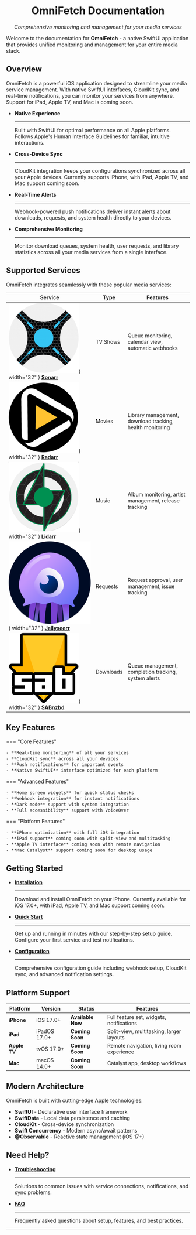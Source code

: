 
<div align="center">
  <h1>OmniFetch Documentation</h1>
  <p><em>Comprehensive monitoring and management for your media services</em></p>
</div>

Welcome to the documentation for **OmniFetch** - a native SwiftUI application that provides unified monitoring and management for your entire media stack.

## Overview

OmniFetch is a powerful iOS application designed to streamline your media service management. With native SwiftUI interfaces, CloudKit sync, and real-time notifications, you can monitor your services from anywhere. Support for iPad, Apple TV, and Mac is coming soon.

<div class="grid cards" markdown>

- **Native Experience**

    ---

    Built with SwiftUI for optimal performance on all Apple platforms. Follows Apple's Human Interface Guidelines for familiar, intuitive interactions.

- **Cross-Device Sync**

    ---

    CloudKit integration keeps your configurations synchronized across all your Apple devices. Currently supports iPhone, with iPad, Apple TV, and Mac support coming soon.

- **Real-Time Alerts**

    ---

    Webhook-powered push notifications deliver instant alerts about downloads, requests, and system health directly to your devices.

- **Comprehensive Monitoring**

    ---

    Monitor download queues, system health, user requests, and library statistics across all your media services from a single interface.

</div>

## Supported Services

OmniFetch integrates seamlessly with these popular media services:

| Service | Type | Features |
|---------|------|----------|
| ![Sonarr](assets/images/service-icons/sonarr-logo.png){ width="32" } **[Sonarr](services/sonarr.md)** | TV Shows | Queue monitoring, calendar view, automatic webhooks |
| ![Radarr](assets/images/service-icons/radarr-logo.png){ width="32" } **[Radarr](services/radarr.md)** | Movies | Library management, download tracking, health monitoring |
| ![Lidarr](assets/images/service-icons/lidarr-logo.png){ width="32" } **[Lidarr](services/lidarr.md)** | Music | Album monitoring, artist management, release tracking |
| ![Jellyseerr](assets/images/service-icons/jellyseerr-logo.png){ width="32" } **[Jellyseerr](services/jellyseerr.md)** | Requests | Request approval, user management, issue tracking |
| ![SABnzbd](assets/images/service-icons/sabnzbd-logo.png){ width="32" } **[SABnzbd](services/sabnzbd.md)** | Downloads | Queue management, completion tracking, system alerts |

## Key Features

=== "Core Features"

    - **Real-time monitoring** of all your services
    - **CloudKit sync** across all your devices
    - **Push notifications** for important events
    - **Native SwiftUI** interface optimized for each platform

=== "Advanced Features"

    - **Home screen widgets** for quick status checks
    - **Webhook integration** for instant notifications
    - **Dark mode** support with system integration
    - **Full accessibility** support with VoiceOver

=== "Platform Features"

    - **iPhone optimization** with full iOS integration
    - **iPad support** coming soon with split-view and multitasking
    - **Apple TV interface** coming soon with remote navigation
    - **Mac Catalyst** support coming soon for desktop usage

## Getting Started

<div class="grid cards" markdown>

- [**Installation**](setup/installation.md)

    ---

    Download and install OmniFetch on your iPhone. Currently available for iOS 17.0+, with iPad, Apple TV, and Mac support coming soon.

- [**Quick Start**](setup/quick-start.md)

    ---

    Get up and running in minutes with our step-by-step setup guide. Configure your first service and test notifications.

- [**Configuration**](setup/configuration.md)

    ---

    Comprehensive configuration guide including webhook setup, CloudKit sync, and advanced notification settings.

</div>

## Platform Support

| Platform | Version | Status | Features |
|----------|---------|---------|----------|
| **iPhone** | iOS 17.0+ | **Available Now** | Full feature set, widgets, notifications |
| **iPad** | iPadOS 17.0+ | **Coming Soon** | Split-view, multitasking, larger layouts |
| **Apple TV** | tvOS 17.0+ | **Coming Soon** | Remote navigation, living room experience |
| **Mac** | macOS 14.0+ | **Coming Soon** | Catalyst app, desktop workflows |

## Modern Architecture

OmniFetch is built with cutting-edge Apple technologies:

- **SwiftUI** - Declarative user interface framework
- **SwiftData** - Local data persistence and caching
- **CloudKit** - Cross-device synchronization
- **Swift Concurrency** - Modern async/await patterns
- **@Observable** - Reactive state management (iOS 17+)

## Need Help?

<div class="grid cards" markdown>

- [**Troubleshooting**](troubleshooting/common-issues.md)

    ---

    Solutions to common issues with service connections, notifications, and sync problems.

- [**FAQ**](troubleshooting/faq.md)

    ---

    Frequently asked questions about setup, features, and best practices.

</div>

---